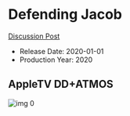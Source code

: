 # Defending Jacob

[Discussion Post](https://www.avsforum.com/threads/bass-eq-for-filtered-movies.2995212/post-59557270)

* Release Date: 2020-01-01
* Production Year: 2020

## AppleTV DD+ATMOS

![img 0](https://i.imgur.com/ZoW4y23.jpg)

